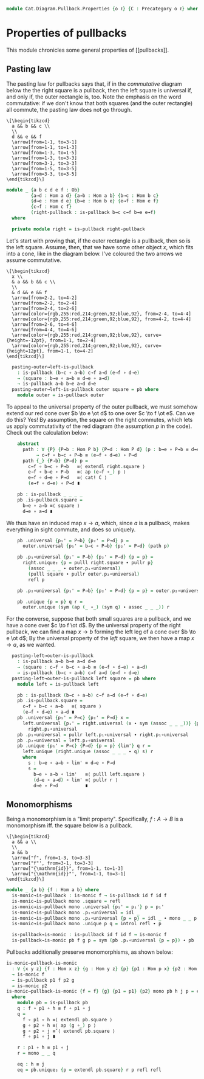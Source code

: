 <!--
```agda
open import Cat.Prelude

import Cat.Diagram.Pullback
import Cat.Reasoning
```
-->

```agda
module Cat.Diagram.Pullback.Properties {o ℓ} {C : Precategory o ℓ} where
```

<!--
```agda
open Cat.Diagram.Pullback C
open Cat.Reasoning C
open is-pullback

private variable
  A B P : Ob
  f g h : Hom A B
```
-->

# Properties of pullbacks

This module chronicles some general properties of [[pullbacks]].

## Pasting law

The pasting law for pullbacks says that, if in the _commutative_ diagram
below the the right square is a pullback, then the left square is
universal if, and only if, the outer rectangle is, too. Note the
emphasis on the word commutative: if we don't know that both squares
(and the outer rectangle) all commute, the pasting law does not go
through.

~~~{.quiver}
\[\begin{tikzcd}
  a && b && c \\
  \\
  d && e && f
  \arrow[from=1-1, to=3-1]
  \arrow[from=1-1, to=1-3]
  \arrow[from=1-3, to=1-5]
  \arrow[from=1-3, to=3-3]
  \arrow[from=3-1, to=3-3]
  \arrow[from=1-5, to=3-5]
  \arrow[from=3-3, to=3-5]
\end{tikzcd}\]
~~~

```agda
module _ {a b c d e f : Ob}
         {a→d : Hom a d} {a→b : Hom a b} {b→c : Hom b c}
         {d→e : Hom d e} {b→e : Hom b e} {e→f : Hom e f}
         {c→f : Hom c f}
         (right-pullback : is-pullback b→c c→f b→e e→f)
  where

  private module right = is-pullback right-pullback
```

Let's start with proving that, if the outer rectangle is a pullback,
then so is the left square. Assume, then, that we have some other object
$x$, which fits into a cone, like in the diagram below. I've coloured
the two arrows we assume commutative.

~~~{.quiver .tall-2}
\[\begin{tikzcd}
  x \\
  & a && b && c \\
  \\
  & d && e && f
  \arrow[from=2-2, to=4-2]
  \arrow[from=2-2, to=2-4]
  \arrow[from=2-4, to=2-6]
  \arrow[color={rgb,255:red,214;green,92;blue,92}, from=2-4, to=4-4]
  \arrow[color={rgb,255:red,214;green,92;blue,92}, from=4-2, to=4-4]
  \arrow[from=2-6, to=4-6]
  \arrow[from=4-4, to=4-6]
  \arrow[color={rgb,255:red,214;green,92;blue,92}, curve={height=-12pt}, from=1-1, to=2-4]
  \arrow[color={rgb,255:red,214;green,92;blue,92}, curve={height=12pt}, from=1-1, to=4-2]
\end{tikzcd}\]
~~~

```agda
  pasting-outer→left-is-pullback
    : is-pullback (b→c ∘ a→b) c→f a→d (e→f ∘ d→e)
    → (square : b→e ∘ a→b ≡ d→e ∘ a→d)
    → is-pullback a→b b→e a→d d→e
  pasting-outer→left-is-pullback outer square = pb where
    module outer = is-pullback outer
```

To appeal to the universal property of the outer pullback, we must
somehow extend our red cone over $b \to e \ot d$ to one over $c \to f
\ot e$. Can we do this? Yes! By assumption, the square on the right
commutes, which lets us apply commutativity of the red diagram (the
assumption $p$ in the code). Check out the calculation below:

```agda
    abstract
      path : ∀ {P} {P→b : Hom P b} {P→d : Hom P d} (p : b→e ∘ P→b ≡ d→e ∘ P→d)
           → c→f ∘ b→c ∘ P→b ≡ (e→f ∘ d→e) ∘ P→d
      path {_} {P→b} {P→d} p =
        c→f ∘ b→c ∘ P→b   ≡⟨ extendl right.square ⟩
        e→f ∘ b→e ∘ P→b   ≡⟨ ap (e→f ∘_) p ⟩
        e→f ∘ d→e ∘ P→d   ≡⟨ cat! C ⟩
        (e→f ∘ d→e) ∘ P→d ∎

    pb : is-pullback _ _ _ _
    pb .is-pullback.square =
      b→e ∘ a→b ≡⟨ square ⟩
      d→e ∘ a→d ∎
```

We thus have an induced map $x \to a$, which, since $a$ is a pullback,
makes everything in sight commute, and does so uniquely.

```agda
    pb .universal {p₁' = P→b} {p₂' = P→d} p =
      outer.universal {p₁' = b→c ∘ P→b} {p₂' = P→d} (path p)

    pb .p₁∘universal {p₁' = P→b} {p₂' = P→d} {p = p} =
      right.unique₂ {p = pulll right.square ∙ pullr p}
        (assoc _ _ _ ∙ outer.p₁∘universal)
        (pulll square ∙ pullr outer.p₂∘universal)
        refl p

    pb .p₂∘universal {p₁' = P→b} {p₂' = P→d} {p = p} = outer.p₂∘universal

    pb .unique {p = p} q r =
      outer.unique (sym (ap (_ ∘_) (sym q) ∙ assoc _ _ _)) r
```

For the converse, suppose that both small squares are a pullback, and we
have a cone over $c \to f \ot d$. By the universal property of the right
pullback, we can find a map $x \to b$ forming the left leg of a cone
over $b \to e \ot d$; By the universal property of the _left_ square, we
then have a map $x \to a$, as we wanted.

```agda
  pasting-left→outer-is-pullback
    : is-pullback a→b b→e a→d d→e
    → (square : c→f ∘ b→c ∘ a→b ≡ (e→f ∘ d→e) ∘ a→d)
    → is-pullback (b→c ∘ a→b) c→f a→d (e→f ∘ d→e)
  pasting-left→outer-is-pullback left square = pb where
    module left = is-pullback left

    pb : is-pullback (b→c ∘ a→b) c→f a→d (e→f ∘ d→e)
    pb .is-pullback.square =
      c→f ∘ b→c ∘ a→b   ≡⟨ square ⟩
      (e→f ∘ d→e) ∘ a→d ∎
    pb .universal {p₁' = P→c} {p₂' = P→d} x =
      left.universal {p₁' = right.universal (x ∙ sym (assoc _ _ _))} {p₂' = P→d}
        right.p₂∘universal
    pb .p₁∘universal = pullr left.p₁∘universal ∙ right.p₁∘universal
    pb .p₂∘universal = left.p₂∘universal
    pb .unique {p₁' = P→c} {P→d} {p = p} {lim'} q r =
      left.unique (right.unique (assoc _ _ _ ∙ q) s) r
      where
        s : b→e ∘ a→b ∘ lim' ≡ d→e ∘ P→d
        s =
          b→e ∘ a→b ∘ lim'   ≡⟨ pulll left.square ⟩
          (d→e ∘ a→d) ∘ lim' ≡⟨ pullr r ⟩
          d→e ∘ P→d          ∎
```

## Monomorphisms

Being a monomorphism is a "limit property". Specifically, $f : A \to B$
is a monomorphism iff. the square below is a pullback.

~~~{.quiver}
\[\begin{tikzcd}
  a && a \\
  \\
  a && b
  \arrow["f", from=1-3, to=3-3]
  \arrow["f"', from=3-1, to=3-3]
  \arrow["{\mathrm{id}}", from=1-1, to=1-3]
  \arrow["{\mathrm{id}}"', from=1-1, to=3-1]
\end{tikzcd}\]
~~~

```agda
module _ {a b} {f : Hom a b} where
  is-monic→is-pullback : is-monic f → is-pullback id f id f
  is-monic→is-pullback mono .square = refl
  is-monic→is-pullback mono .universal {p₁' = p₁'} p = p₁'
  is-monic→is-pullback mono .p₁∘universal = idl _
  is-monic→is-pullback mono .p₂∘universal {p = p} = idl _ ∙ mono _ _ p
  is-monic→is-pullback mono .unique p q = introl refl ∙ p

  is-pullback→is-monic : is-pullback id f id f → is-monic f
  is-pullback→is-monic pb f g p = sym (pb .p₁∘universal {p = p}) ∙ pb .p₂∘universal
```

Pullbacks additionally preserve monomorphisms, as shown below:

```agda
is-monic→pullback-is-monic
  : ∀ {x y z} {f : Hom x z} {g : Hom y z} {p} {p1 : Hom p x} {p2 : Hom p y}
  → is-monic f
  → is-pullback p1 f p2 g
  → is-monic p2
is-monic→pullback-is-monic {f = f} {g} {p1 = p1} {p2} mono pb h j p = eq
  where
    module pb = is-pullback pb
    q : f ∘ p1 ∘ h ≡ f ∘ p1 ∘ j
    q =
      f ∘ p1 ∘ h ≡⟨ extendl pb.square ⟩
      g ∘ p2 ∘ h ≡⟨ ap (g ∘_) p ⟩
      g ∘ p2 ∘ j ≡˘⟨ extendl pb.square ⟩
      f ∘ p1 ∘ j ∎

    r : p1 ∘ h ≡ p1 ∘ j
    r = mono _ _ q

    eq : h ≡ j
    eq = pb.unique₂ {p = extendl pb.square} r p refl refl
```

<!--
```agda
rotate-pullback
  : ∀ {x y z} {f : Hom x z} {g : Hom y z} {p} {p1 : Hom p x} {p2 : Hom p y}
  → is-pullback p1 f p2 g
  → is-pullback p2 g p1 f
rotate-pullback pb .square = sym (pb .square)
rotate-pullback pb .universal p = pb .universal (sym p)
rotate-pullback pb .p₁∘universal = pb .p₂∘universal
rotate-pullback pb .p₂∘universal = pb .p₁∘universal
rotate-pullback pb .unique p q = pb .unique q p

is-pullback-iso
  : ∀ {p p' x y z} {f : Hom x z} {g : Hom y z} {p1 : Hom p x} {p2 : Hom p y}
  → (i : p ≅ p')
  → is-pullback p1 f p2 g
  → is-pullback (p1 ∘ _≅_.from i) f (p2 ∘ _≅_.from i) g
is-pullback-iso {f = f} {g} {p1} {p2} i pb = pb' where
  module i = _≅_ i
  pb' : is-pullback _ _ _ _
  pb' .square = extendl (pb .square)
  pb' .universal p = i.to ∘ pb .universal p
  pb' .p₁∘universal = cancel-inner i.invr ∙ pb .p₁∘universal
  pb' .p₂∘universal = cancel-inner i.invr ∙ pb .p₂∘universal
  pb' .unique p q = invertible→monic (iso→invertible (i Iso⁻¹)) _ _ $ sym $
    cancell i.invr ∙ sym (pb .unique (assoc _ _ _ ∙ p) (assoc _ _ _ ∙ q))

pullback-unique
  : ∀ {p p' x y z} {f : Hom x z} {g : Hom y z} {p1 : Hom p x} {p2 : Hom p y}
      {p1' : Hom p' x} {p2' : Hom p' y}
  → is-pullback p1 f p2 g
  → is-pullback p1' f p2' g
  → p ≅ p'
pullback-unique {f = f} {g} {p1} {p2} {p1'} {p2'} pb pb'
  = make-iso pb→pb' pb'→pb il ir
  where
    pb→pb' = pb' .universal (pb .square)
    pb'→pb = pb .universal (pb' .square)
    il = unique₂ pb' {p = pb' .square}
      (pulll (pb' .p₁∘universal) ∙ pb .p₁∘universal)
      (pulll (pb' .p₂∘universal) ∙ pb .p₂∘universal)
      (idr _) (idr _)
    ir = unique₂ pb {p = pb .square}
      (pulll (pb .p₁∘universal) ∙ pb' .p₁∘universal)
      (pulll (pb .p₂∘universal) ∙ pb' .p₂∘universal)
      (idr _) (idr _)

subst-is-pullback
  : ∀ {w x y z}
  → {p1 p1' : Hom w x} (α : p1 ≡ p1')
  → {f f' : Hom x z}   (β : f  ≡ f')
  → {p2 p2' : Hom w y} (γ : p2 ≡ p2')
  → {g g' : Hom y z}   (δ : g  ≡ g')
  → is-pullback p1 f p2 g
  → is-pullback p1' f' p2' g'
subst-is-pullback α β γ δ = transport (λ i → is-pullback (α i) (β i) (γ i) (δ i))

Pullback-unique
  : ∀ {x y z} {f : Hom x z} {g : Hom y z}
  → is-category C
  → is-prop (Pullback f g)
Pullback-unique {x = X} {Y} {Z} {f} {g} c-cat x y = p where
  open Pullback
  module x = Pullback x
  module y = Pullback y

  apices = c-cat .to-path (pullback-unique (x .has-is-pb) (y .has-is-pb))

  abstract
    p1s : PathP (λ i → Hom (apices i) X) x.p₁ y.p₁
    p1s = Univalent.Hom-pathp-refll-iso c-cat (x.p₁∘universal)

    p2s : PathP (λ i → Hom (apices i) Y) x.p₂ y.p₂
    p2s = Univalent.Hom-pathp-refll-iso c-cat (x.p₂∘universal)

  p : x ≡ y
  p i .apex = apices i
  p i .p₁ = p1s i
  p i .p₂ = p2s i
  p i .has-is-pb = is-prop→pathp
    (λ i → is-pullback-is-prop {p1 = p1s i} {p2 = p2s i}) x.has-is-pb y.has-is-pb i

canonically-stable
  : ∀ {ℓ'} (P : ∀ {a b} → Hom a b → Type ℓ')
  → is-category C
  → (pb : ∀ {a b c} (f : Hom a c) (g : Hom b c) → Pullback f g)
  → ( ∀ {A B X} (f : Hom A B) (g : Hom X B)
    → P f → P (pb g f .Pullback.p₁) )
  → is-pullback-stable P
canonically-stable P C-cat pbs stab f g Pf pb =
  transport (λ i → P (Pullback-unique C-cat (pbs g f) pb' i .Pullback.p₁))
    (stab f g Pf)
  where
    pb' : Pullback _ _
    pb' = record { has-is-pb = pb }
```
-->

